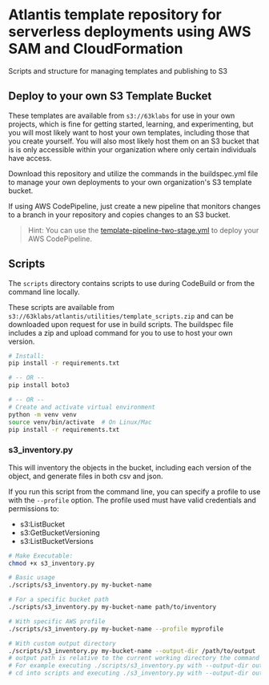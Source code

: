 # Atlantis template repository for serverless deployments using AWS SAM and CloudFormation

Scripts and structure for managing templates and publishing to S3

## Deploy to your own S3 Template Bucket

These templates are available from `s3://63klabs` for use in your own projects, which is fine for getting started, learning, and experimenting, but you will most likely want to host your own templates, including those that you create yourself. You will also most likely host them on an S3 bucket that is is only accessible within your organization where only certain individuals have access.

Download this repository and utilize the commands in the buildspec.yml file to manage your own deployments to your own organization's S3 template bucket.

If using AWS CodePipeline, just create a new pipeline that monitors changes to a branch in your repository and copies changes to an S3 bucket.

> Hint: You can use the [template-pipeline-two-stage.yml](./templates/v2/pipeline/template-pipeline-two-stage.yml) to deploy your AWS CodePipeline.

## Scripts

The `scripts` directory contains scripts to use during CodeBuild or from the command line locally.

These scripts are available from `s3://63klabs/atlantis/utilities/template_scripts.zip` and can be downloaded upon request for use in build scripts. The buildspec file includes a zip and upload command for you to use to host your own version.

```bash
# Install:
pip install -r requirements.txt

# -- OR --
pip install boto3

# -- OR --
# Create and activate virtual environment
python -m venv venv
source venv/bin/activate  # On Linux/Mac
pip install -r requirements.txt
```

### s3_inventory.py

This will inventory the objects in the bucket, including each version of the object, and generate files in both csv and json.

If you run this script from the command line, you can specify a profile to use with the `--profile` option. The profile used must have valid credentials and permissions to:

- s3:ListBucket
- s3:GetBucketVersioning
- s3:ListBucketVersions

```bash
# Make Executable:
chmod +x s3_inventory.py

# Basic usage
./scripts/s3_inventory.py my-bucket-name

# For a specific bucket path
./scripts/s3_inventory.py my-bucket-name path/to/inventory

# With specific AWS profile
./scripts/s3_inventory.py my-bucket-name --profile myprofile

# With custom output directory
./scripts/s3_inventory.py my-bucket-name --output-dir /path/to/output 
# output path is relative to the current working directory the command was issued from, not relative to the script.
# For example executing ./scripts/s3_inventory.py with --output-dir output will output to ./output
# cd into scripts and executing ./s3_inventory.py with --output-dir output will output to output in the scripts directory
```
